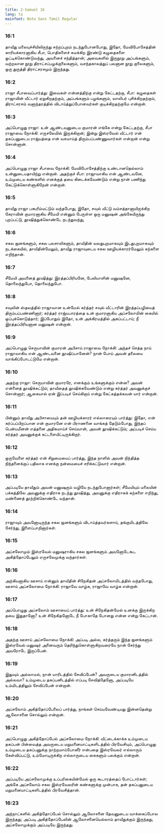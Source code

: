 ```yaml
---
title: 2-Samuel 16
lang: ta
mainfont: Noto Sans Tamil Regular
---
```


###  16:1

தாவீது மலையுச்சியிலிருந்து சற்றப்புறம் நடந்துபோனபோது, இதோ, மேவிபோசேத்தின் காரியக்காரனாகிய சீபா, பொதிகளைச் சுமக்கிற இரண்டு கழுதைகளை ஓட்டிக்கொண்டுவந்து, அவனைச் சந்தித்தான்; அவைகளில் இருநூறு அப்பங்களும், வற்றலான நூறு திராட்சப்பழக்குலைகளும், வசந்தகாலத்துப் பலனான நூறு குலைகளும், ஒரு துருத்தி திராட்சரசமும் இருந்தது.

###  16:2

ராஜா சீபாவைப்பார்த்து: இவைகள் என்னத்திற்கு என்று கேட்டதற்கு, சீபா: கழுதைகள் ராஜாவின் வீட்டார் ஏறுகிறதற்கும், அப்பங்களும் பழங்களும், வாலிபர் புசிக்கிறதற்கும், திராட்சரசம் வனாந்தரத்தில் விடாய்த்துப்போனவர்கள் குடிக்கிறதற்குமே என்றான்.

###  16:3

அப்பொழுது ராஜா: உன் ஆண்டவனுடைய குமாரன் எங்கே என்று கேட்டதற்கு, சீபா ராஜாவை நோக்கி: எருசலேமில் இருக்கிறான்; இன்று இஸ்ரவேல் வீட்டார் என் தகப்பனுடைய ராஜ்யத்தை என் வசமாய்த் திரும்பப்பண்ணுவார்கள் என்றான் என்று சொன்னான்.

###  16:4

அப்பொழுது ராஜா சீபாவை நோக்கி: மேவிபோசேத்திற்கு உண்டானதெல்லாம் உன்னுடையதாயிற்று என்றான். அதற்குச் சீபா: ராஜாவாகிய என் ஆண்டவனே, உம்முடைய கண்களில் எனக்குத் தயை கிடைக்கவேண்டும் என்று நான் பணிந்து கேட்டுக்கொள்ளுகிறேன் என்றான்.

###  16:5

தாவீது ராஜா பகூரிம்மட்டும் வந்தபோது, இதோ, சவுல் வீட்டு வம்சத்தானாயிருக்கிற கேராவின் குமாரனாகிய சீமேயி என்னும் பேருள்ள ஒரு மனுஷன் அங்கேயிருந்து புறப்பட்டு, தூஷித்துக்கொண்டே நடந்துவந்து,

###  16:6

சகல ஜனங்களும், சகல பலசாலிகளும், தாவீதின் வலதுபுறமாகவும் இடதுபுறமாகவும் நடக்கையில், தாவீதின்மேலும், தாவீது ராஜாவுடைய சகல ஊழியக்காரர்மேலும் கற்களை எறிந்தான்.

###  16:7

சீமேயி அவனைத் தூஷித்து: இரத்தப்பிரியனே, பேலியாளின் மனுஷனே, தொலைந்துபோ, தொலைந்துபோ.

###  16:8

சவுலின் ஸ்தலத்தில் ராஜாவான உன்மேல் கர்த்தர் சவுல் வீட்டாரின் இரத்தப்பழியைத் திரும்பப்பண்ணினார்; கர்த்தர் ராஜ்யபாரத்தை உன் குமாரனாகிய அப்சலோமின் கையில் ஒப்புக்கொடுத்தார்; இப்போதும் இதோ, உன் அக்கிரமத்தில் அகப்பட்டாய்; நீ இரத்தப்பிரியனான மனுஷன் என்றான்.

###  16:9

அப்பொழுது செருயாவின் குமாரன் அபிசாய் ராஜாவை நோக்கி: அந்தச் செத்த நாய் ராஜாவாகிய என் ஆண்டவனை தூஷிப்பானேன்? நான் போய் அவன் தலையை வாங்கிப்போடட்டுமே என்றான்.

###  16:10

அதற்கு ராஜா: செருயாவின் குமாரரே, எனக்கும் உங்களுக்கும் என்ன? அவன் என்னைத் தூஷிக்கட்டும்; தாவீதைத் தூஷிக்கவேண்டும் என்று கர்த்தர் அவனுக்குச் சொன்னார்; ஆகையால் ஏன் இப்படிச் செய்கிறாய் என்று கேட்கத்தக்கவன் யார் என்றான்.

###  16:11

பின்னும் தாவீது அபிசாயையும் தன் ஊழியக்காரர் எல்லாரையும் பார்த்து: இதோ, என் கர்ப்பப்பிறப்பான என் குமாரனே என் பிராணனை வாங்கத் தேடும்போது, இந்தப் பென்யமீனன் எத்தனை அதிகமாய்ச் செய்வான், அவன் தூஷிக்கட்டும்; அப்படிச் செய்ய கர்த்தர் அவனுக்குக் கட்டளையிட்டிருக்கிறார்.

###  16:12

ஒருவேளை கர்த்தர் என் சிறுமையைப் பார்த்து, இந்த நாளில் அவன் நிந்தித்த நிந்தனைக்குப் பதிலாக எனக்கு நன்மையைச் சரிக்கட்டுவார் என்றான்.

###  16:13

அப்படியே தாவீதும் அவன் மனுஷரும் வழியே நடந்துபோனார்கள்; சீமேயியும் மலையின் பக்கத்திலே அவனுக்கு எதிராக நடந்து தூஷித்து, அவனுக்கு எதிராகக் கற்களை எறிந்து, மண்ணைத் தூற்றிக்கொண்டே வந்தான்.

###  16:14

ராஜாவும் அவனோடிருந்த சகல ஜனங்களும் விடாய்த்தவர்களாய், தங்குமிடத்திலே சேர்ந்து, இளைப்பாறினார்கள்.

###  16:15

அப்சலோமும் இஸ்ரவேல் மனுஷராகிய சகல ஜனங்களும் அவனோடேகூட அகித்தோப்பேலும் எருசலேமுக்கு வந்தார்கள்.

###  16:16

அற்கியனாகிய ஊசாய் என்னும் தாவீதின் சிநேகிதன் அப்சலோமிடத்தில் வந்தபோது, ஊசாய் அப்சலோமை நோக்கி: ராஜாவே வாழ்க, ராஜாவே வாழ்க என்றான்.

###  16:17

அப்பொழுது அப்சலோம் ஊசாயைப் பார்த்து: உன் சிநேகிதன்மேல் உனக்கு இருக்கிற தயை இதுதானோ? உன் சிநேகிதனோடே நீ போகாதே போனது என்ன என்று கேட்டான்.

###  16:18

அதற்கு ஊசாய் அப்சலோமை நோக்கி: அப்படி அல்ல, கர்த்தரும் இந்த ஜனங்களும் இஸ்ரவேல் மனுஷர் அனைவரும் தெரிந்துகொள்ளுகிறவரையே நான் சேர்ந்து அவரோடே இருப்பேன்.

###  16:19

இதுவும் அல்லாமல், நான் யாரிடத்தில் சேவிப்பேன்? அவருடைய குமாரனிடத்தில் அல்லவா? உம்முடைய தகப்பனிடத்தில் எப்படி சேவித்தேனோ, அப்படியே உம்மிடத்திலும் சேவிப்பேன் என்றான்.

###  16:20

அப்சலோம் அகித்தோப்பேலைப் பார்த்து, நாங்கள் செய்யவேண்டியது இன்னதென்று ஆலோசனை சொல்லும் என்றான்.

###  16:21

அப்பொழுது அகித்தோப்பேல் அப்சலோமை நோக்கி: வீட்டைக்காக்க உம்முடைய தகப்பன் பின்வைத்த அவருடைய மறுமனையாட்டிகளிடத்தில் பிரவேசியும், அப்பொழுது உம்முடைய தகப்பனுக்கு நாற்றமாய்போனீர் என்பதை இஸ்ரவேலர் எல்லாரும் கேள்விப்பட்டு, உம்மோடிருக்கிற எல்லாருடைய கைகளும் பலக்கும் என்றான்.

###  16:22

அப்படியே அப்சலோமுக்கு உப்பரிகையின்மேல் ஒரு கூடாரத்தைப் போட்டார்கள்; அங்கே அப்சலோம் சகல இஸ்ரவேலரின் கண்களுக்கு முன்பாக, தன் தகப்பனுடைய மறுமனையாட்டிகளிடத்தில் பிரவேசித்தான்.

###  16:23

அந்நாட்களில் அகித்தோப்பேல் சொல்லும் ஆலோசனை தேவனுடைய வாக்கைப்போல இருந்தது; அப்படி அகித்தோப்பேலின் ஆலோசனையெல்லாம் தாவீதுக்கும் இருந்தது, அப்சலோமுக்கும் அப்படியே இருந்தது.

